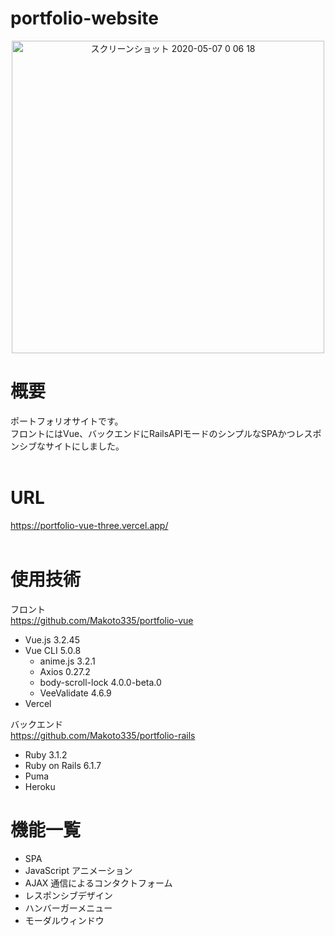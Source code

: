 # portfolio-website

<div align="center">
 <img width="500" alt="スクリーンショット 2020-05-07 0 06 18" src="https://user-images.githubusercontent.com/102998595/206843251-2b16b425-27de-462b-a071-75427b3ac93b.png">
</div>

# 概要
ポートフォリオサイトです。<br >
フロントにはVue、バックエンドにRailsAPIモードのシンプルなSPAかつレスポンシブなサイトにしました。 <br >
<br >

# URL

https://portfolio-vue-three.vercel.app/
<br ><br >

# 使用技術

フロント
<br >https://github.com/Makoto335/portfolio-vue

- Vue.js 3.2.45
- Vue CLI 5.0.8
  - anime.js 3.2.1
  - Axios 0.27.2
  - body-scroll-lock 4.0.0-beta.0
  - VeeValidate 4.6.9
- Vercel

バックエンド<br>https://github.com/Makoto335/portfolio-rails

- Ruby 3.1.2
- Ruby on Rails 6.1.7
- Puma
- Heroku

# 機能一覧

- SPA
- JavaScript アニメーション
- AJAX 通信によるコンタクトフォーム
- レスポンシブデザイン
- ハンバーガーメニュー
- モーダルウィンドウ
